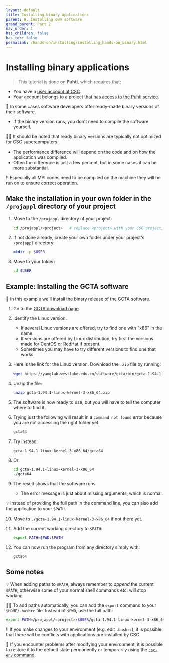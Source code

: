 ```yaml
---
layout: default
title: Installing binary applications
parent: 9. Installing own software
grand_parent: Part 2
nav_order: 1
has_children: false
has_toc: false
permalink: /hands-on/installing/installing_hands-on_binary.html
---
```


# Installing binary applications

> This tutorial is done on **Puhti**, which requires that:
  - You have a [user account at CSC](https://docs.csc.fi/accounts/how-to-create-new-user-account/).
  - Your account belongs to a project [that has access to the Puhti service](https://docs.csc.fi/accounts/how-to-add-service-access-for-project/).

💬 In some cases software developers offer ready-made binary versions of their
software.

- If the binary version runs, you don't need to compile the software yourself.

☝🏻 It should be noted that ready binary versions are typically not optimized
for CSC supercomputers.

- The performance difference will depend on the code and on how the application
  was compiled.
- Often the difference is just a few percent, but in some cases it can be more
  substantial.

‼️ Especially all MPI codes need to be compiled on the machine they will be run
on to ensure correct operation.

## Make the installation in your own folder in the `/projappl` directory of your project

1. Move to the `/projappl` directory of your project:

   ```bash
   cd /projappl/<project>   # replace <project> with your CSC project, e.g. project_2001234
   ```

2. If not done already, create your own folder under your project's `/projappl`
   directory:

   ```bash
   mkdir -p $USER
   ```

3. Move to your folder:

   ```bash
   cd $USER
   ```

## Example: Installing the GCTA software

💬 In this example we'll install the binary release of the GCTA software.

1. Go to the [GCTA download page](https://yanglab.westlake.edu.cn/software/gcta/#Download).
2. Identify the Linux version.
   - If several Linux versions are offered, try to find one with "x86" in the
     name.
   - If versions are offered by Linux distribution, try first the versions made
     for CentOS or RedHat if present.
   - Sometimes you may have to try different versions to find one that works.
3. Here is the link for the Linux version. Download the `.zip` file by running:

   ```bash
   wget https://yanglab.westlake.edu.cn/software/gcta/bin/gcta-1.94.1-linux-kernel-3-x86_64.zip
   ```

4. Unzip the file:

   ```bash
   unzip gcta-1.94.1-linux-kernel-3-x86_64.zip
   ```

5. The software is now ready to use, but you will have to tell the computer
   where to find it.
6. Trying just the following will result in a `command not found` error because
   you are not accessing the right folder yet.

   ```bash
   gcta64
   ```

7. Try instead:

   ```bash
   gcta-1.94.1-linux-kernel-3-x86_64/gcta64
   ```

8. Or:

   ```bash
   cd gcta-1.94.1-linux-kernel-3-x86_64
   ./gcta64
   ```

9. The result shows that the software runs.
   - The error message is just about missing arguments, which is normal.

💡 Instead of providing the full path in the command line, you can also add the
application to your `$PATH`.

10. Move to `./gcta-1.94.1-linux-kernel-3-x86_64` if not there yet.
11. Add the current working directory to `$PATH`:

    ```bash
    export PATH=$PWD:$PATH
    ```

12. You can now run the program from any directory simply with:

    ```bash
    gcta64
    ```

## Some notes

💡 When adding paths to `$PATH`, always remember to *append* the current
`$PATH`, otherwise some of your normal shell commands etc. will stop working.

☝🏻 To add paths automatically, you can add the `export` command to your
`$HOME/.bashrc` file. Instead of `$PWD`, use the full path:

```bash
export PATH=/projappl/<project>/$USER/gcta-1.94.1-linux-kernel-3-x86_64:$PATH   # replace <project> with your CSC project, e.g. project_2001234
```

‼️ If you make changes to your environment (e.g. edit `.bashrc`), it is possible
that there will be conflicts with applications pre-installed by CSC.

💭 If you encounter problems after modifying your environment, it is possible
to restore it to the default state permanently or temporarily using the
[`csc-env` command](https://docs.csc.fi/support/tutorials/using_csc_env/).
